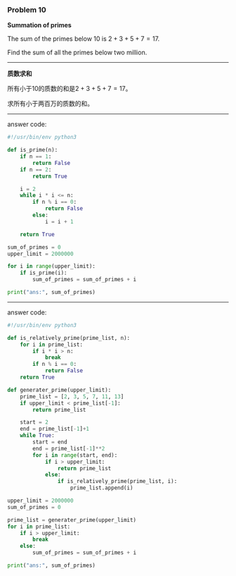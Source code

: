 ### Problem 10

**Summation of primes**

The sum of the primes below $10$ is $2 + 3 + 5 + 7 = 17$.

Find the sum of all the primes below two million.

---

**质数求和**

所有小于$10$的质数的和是$2 + 3 + 5 + 7 = 17$。

求所有小于两百万的质数的和。

---

answer code:

```python
#!/usr/bin/env python3

def is_prime(n):
    if n == 1:
        return False
    if n == 2:
        return True

    i = 2
    while i * i <= n:
        if n % i == 0:
            return False
        else:
            i = i + 1

    return True

sum_of_primes = 0
upper_limit = 2000000

for i in range(upper_limit):
    if is_prime(i):
        sum_of_primes = sum_of_primes + i

print("ans:", sum_of_primes)
```

---

answer code:

```python
#!/usr/bin/env python3

def is_relatively_prime(prime_list, n):
    for i in prime_list:
        if i * i > n:
            break
        if n % i == 0:
            return False
    return True

def generater_prime(upper_limit):
    prime_list = [2, 3, 5, 7, 11, 13]
    if upper_limit < prime_list[-1]:
        return prime_list

    start = 2
    end = prime_list[-1]+1
    while True:
        start = end
        end = prime_list[-1]**2
        for i in range(start, end):
            if i > upper_limit:
                return prime_list
            else:
                if is_relatively_prime(prime_list, i):
                    prime_list.append(i)

upper_limit = 2000000
sum_of_primes = 0

prime_list = generater_prime(upper_limit)
for i in prime_list:
    if i > upper_limit:
        break
    else:
        sum_of_primes = sum_of_primes + i

print("ans:", sum_of_primes)
```

